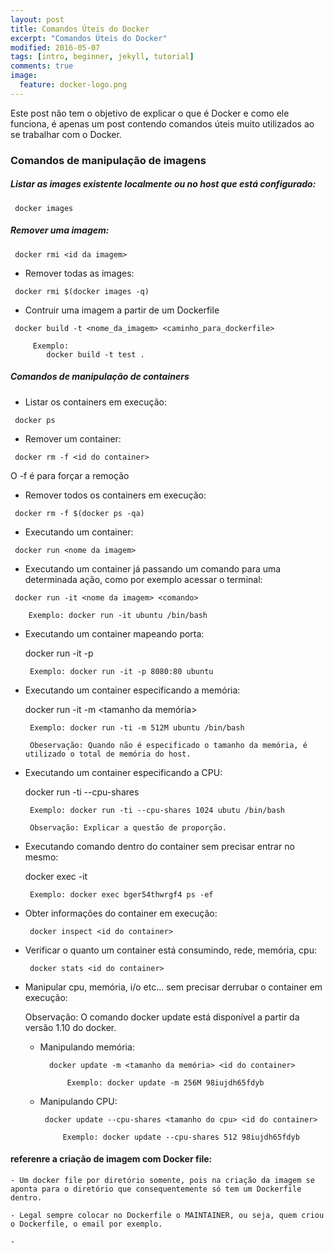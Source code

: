 ```yaml
---
layout: post
title: Comandos Úteis do Docker
excerpt: "Comandos Úteis do Docker"
modified: 2016-05-07
tags: [intro, beginner, jekyll, tutorial]
comments: true
image:
  feature: docker-logo.png
---
```


Este post não tem o objetivo de explicar o que é Docker e como ele funciona, é apenas um post contendo comandos úteis muito utilizados ao se trabalhar com o Docker.

### Comandos de manipulação de imagens


##### Listar as images existente localmente ou no host que está configurado:

```
 docker images
```

##### Remover uma imagem:

```
 docker rmi <id da imagem>
```

- Remover todas as images:

```
 docker rmi $(docker images -q)
```


- Contruir uma imagem a partir de um Dockerfile

```
 docker build -t <nome_da_imagem> <caminho_para_dockerfile>

	 Exemplo:
	 	docker build -t test .
```


##### Comandos de manipulação de containers

- Listar os containers em execução:

```
 docker ps
```

- Remover um container:

```
 docker rm -f <id do container>
```
O -f é para forçar a remoção

 
- Remover todos os containers em execução:

```
 docker rm -f $(docker ps -qa)
```
 
- Executando um container:

```
 docker run <nome da imagem>
```

- Executando um container já passando um comando para uma determinada ação, como por exemplo acessar o terminal:

```
 docker run -it <nome da imagem> <comando>

	Exemplo: docker run -it ubuntu /bin/bash
```
 
 - Executando um container mapeando porta:

 	docker run -it -p <portas> <nome da imagem>

 		Exemplo: docker run -it -p 8080:80 ubuntu


 - Executando um container especificando a memória:

 	docker run -it -m <tamanho da memória> <nome da imagem> <comando>

 		Exemplo: docker run -ti -m 512M ubuntu /bin/bash

 		Obeservação: Quando não é especificado o tamanho da memória, é utilizado o total de memória do host.


 - Executando um container especificando a CPU:

 	docker run -ti --cpu-shares <cpu> <nome da imagem> <comando>

 		Exemplo: docker run -ti --cpu-shares 1024 ubutu /bin/bash

 		Observação: Explicar a questão de proporção.


 - Executando comando dentro do container sem precisar entrar no mesmo:

 	docker exec -it <id do container> <comando>

 		Exemplo: docker exec bger54thwrgf4 ps -ef


 - Obter informações do container em execução:

 		docker inspect <id do container>


 - Verificar o quanto um container está consumindo, rede, memória, cpu:

 		docker stats <id do container>


 - Manipular cpu, memória, i/o etc... sem precisar derrubar o container em execução:

 	Observação: O comando docker update está disponível a partir da versão 1.10 do docker.

 	
 	- Manipulando memória:

	 		docker update -m <tamanho da memória> <id do container>

	 			Exemplo: docker update -m 256M 98iujdh65fdyb

	 
	 - Manipulando CPU:

	 		docker update --cpu-shares <tamanho do cpu> <id do container>

	 			Exemplo: docker update --cpu-shares 512 98iujdh65fdyb






 #### referenre a criação de imagem com Docker file:

 	- Um docker file por diretório somente, pois na criação da imagem se aponta para o diretório que consequentemente só tem um Dockerfile dentro.

 	- Legal sempre colocar no Dockerfile o MAINTAINER, ou seja, quem criou o Dockerfile, o email por exemplo.

 	- 











